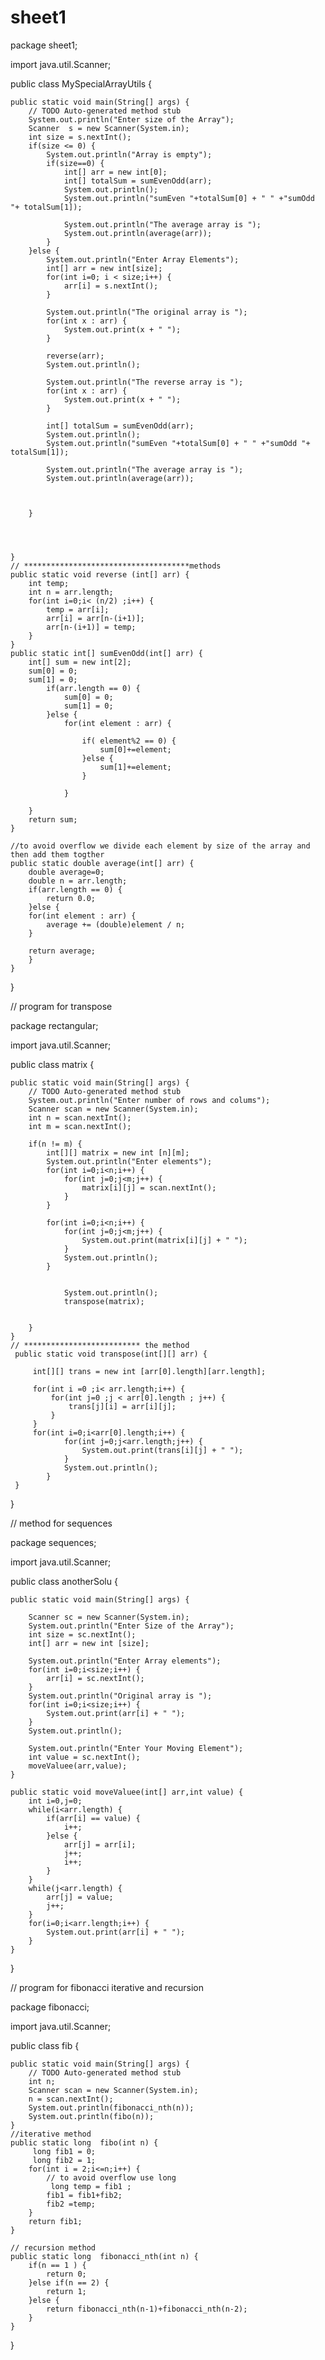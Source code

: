 # sheet1

package sheet1;

import java.util.Scanner;

public class MySpecialArrayUtils {

	public static void main(String[] args) {
		// TODO Auto-generated method stub
		System.out.println("Enter size of the Array");
		Scanner  s = new Scanner(System.in);
		int size = s.nextInt();
		if(size <= 0) {
			System.out.println("Array is empty");
			if(size==0) {
				int[] arr = new int[0];
				int[] totalSum = sumEvenOdd(arr);
				System.out.println();
				System.out.println("sumEven "+totalSum[0] + " " +"sumOdd "+ totalSum[1]);
				
				System.out.println("The average array is ");
				System.out.println(average(arr));
			}
		}else {
			System.out.println("Enter Array Elements");
			int[] arr = new int[size];
			for(int i=0; i < size;i++) {
				arr[i] = s.nextInt();		
			}
			
			System.out.println("The original array is ");
			for(int x : arr) {
				System.out.print(x + " ");
			}
			
			reverse(arr);
			System.out.println();
			
			System.out.println("The reverse array is ");
			for(int x : arr) {
				System.out.print(x + " ");
			}
			
			int[] totalSum = sumEvenOdd(arr);
			System.out.println();
			System.out.println("sumEven "+totalSum[0] + " " +"sumOdd "+ totalSum[1]);
			
			System.out.println("The average array is ");
			System.out.println(average(arr));
			
			
			
		}
		
		
		
		
	}
	// *************************************methods
	public static void reverse (int[] arr) {
		int temp;
		int n = arr.length;
		for(int i=0;i< (n/2) ;i++) {
			temp = arr[i];
			arr[i] = arr[n-(i+1)];
			arr[n-(i+1)] = temp;
		}
	}
	public static int[] sumEvenOdd(int[] arr) {
		int[] sum = new int[2];
		sum[0] = 0;
		sum[1] = 0;
			if(arr.length == 0) {
				sum[0] = 0;
				sum[1] = 0;
			}else {
				for(int element : arr) {
					
					if( element%2 == 0) {
						sum[0]+=element;
					}else {
						sum[1]+=element;
					}
					
			    }
			
		}
		return sum;
	}
	
	//to avoid overflow we divide each element by size of the array and then add them togther
	public static double average(int[] arr) {
		double average=0;
		double n = arr.length;
		if(arr.length == 0) {
			return 0.0;
		}else {
		for(int element : arr) {
			average += (double)element / n;
		}
		
		return average;
		}
	}
	

}



// program for transpose


package rectangular;

import java.util.Scanner;

public class matrix {

	public static void main(String[] args) {
		// TODO Auto-generated method stub
		System.out.println("Enter number of rows and colums");
		Scanner scan = new Scanner(System.in);
		int n = scan.nextInt();
		int m = scan.nextInt();
		
		if(n != m) {
			int[][] matrix = new int [n][m];
			System.out.println("Enter elements");
			for(int i=0;i<n;i++) {
				for(int j=0;j<m;j++) {
					matrix[i][j] = scan.nextInt();
				}
			}
			
			for(int i=0;i<n;i++) {
				for(int j=0;j<m;j++) {
					System.out.print(matrix[i][j] + " ");
				}
				System.out.println();
			}
						
			
				System.out.println();
				transpose(matrix);
			
			
		}
	}
	// ************************** the method
	 public static void transpose(int[][] arr) {
		
		 int[][] trans = new int [arr[0].length][arr.length];
		 
		 for(int i =0 ;i< arr.length;i++) {
			 for(int j=0 ;j < arr[0].length ; j++) {
				 trans[j][i] = arr[i][j];
			 }
		 }
		 for(int i=0;i<arr[0].length;i++) {
				for(int j=0;j<arr.length;j++) {
					System.out.print(trans[i][j] + " ");
				}
				System.out.println();
			}
	 }


}


// method for sequences


package sequences;

import java.util.Scanner;

public class anotherSolu {

	public static void main(String[] args) {
		
		Scanner sc = new Scanner(System.in);
		System.out.println("Enter Size of the Array");
		int size = sc.nextInt();
		int[] arr = new int [size];
		
		System.out.println("Enter Array elements");
		for(int i=0;i<size;i++) {
			arr[i] = sc.nextInt();
		}
		System.out.println("Original array is ");
		for(int i=0;i<size;i++) {
			System.out.print(arr[i] + " ");
		}
		System.out.println();
		
		System.out.println("Enter Your Moving Element");
		int value = sc.nextInt();
		moveValuee(arr,value);
	}
	
	public static void moveValuee(int[] arr,int value) {
		int i=0,j=0;
		while(i<arr.length) {
			if(arr[i] == value) {
				i++;
			}else {
				arr[j] = arr[i];
				j++;
				i++;
			}
		}
		while(j<arr.length) {
			arr[j] = value;
			j++;
		}
		for(i=0;i<arr.length;i++) {
			System.out.print(arr[i] + " ");
		}
	}
}

// program for fibonacci iterative and recursion 



package fibonacci;

import java.util.Scanner;

public class fib {

	public static void main(String[] args) {
		// TODO Auto-generated method stub
		int n;
		Scanner scan = new Scanner(System.in);
		n = scan.nextInt();
		System.out.println(fibonacci_nth(n));
		System.out.println(fibo(n));
	}
	//iterative method
	public static long  fibo(int n) {
		 long fib1 = 0;
		 long fib2 = 1;
		for(int i = 2;i<=n;i++) {
			// to avoid overflow use long 
			 long temp = fib1 ;
			fib1 = fib1+fib2;
			fib2 =temp;
		}
		return fib1;
	}
	
	// recursion method 
	public static long  fibonacci_nth(int n) {
		if(n == 1 ) {
			return 0;
		}else if(n == 2) {
			return 1;
		}else {
			return fibonacci_nth(n-1)+fibonacci_nth(n-2);
		}
	}
}




